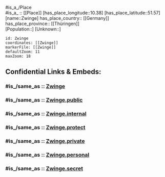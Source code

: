 ﻿---
confidential: public
isDeleted: false
location:
- 51.57
- 10.38
mapmarker: city
mapzoom:
- 7
- 12
SpocWebEntityId: 35863
tags:
- geo/City
type: City
---

#is_a_/Place  
#is_a_ :: [[Place]] 
[has_place_longitude::10.38] 
[has_place_latitude::51.57] 
[name::Zwinge] 
has_place_country:: [[Germany]]  
has_place_province:: [[Thüringen]]  
[Population::] 
[Unknown::] 


```leaflet
id: Zwinge
coordinates: [[Zwinge]] 
markerFile: [[Zwinge]] 
defaultZoom: 11 
maxZoom: 18
```


## Confidential Links & Embeds: 

### #is_/same_as :: [Zwinge](/_Standards/Earth/Continent/Europe/Europe~Central/Germany/Germany~East/Thüringen/counties~TH/Eichsfeld/cities~Eichsfeld/Sonnenstein/City/Zwinge.md) 

### #is_/same_as :: [Zwinge.public](/_public/Earth/Continent/Europe/Europe~Central/Germany/Germany~East/Thüringen/counties~TH/Eichsfeld/cities~Eichsfeld/Sonnenstein/City/Zwinge.public.md) 

### #is_/same_as :: [Zwinge.internal](/_internal/Earth/Continent/Europe/Europe~Central/Germany/Germany~East/Thüringen/counties~TH/Eichsfeld/cities~Eichsfeld/Sonnenstein/City/Zwinge.internal.md) 

### #is_/same_as :: [Zwinge.protect](/_protect/Earth/Continent/Europe/Europe~Central/Germany/Germany~East/Thüringen/counties~TH/Eichsfeld/cities~Eichsfeld/Sonnenstein/City/Zwinge.protect.md) 

### #is_/same_as :: [Zwinge.private](/_private/Earth/Continent/Europe/Europe~Central/Germany/Germany~East/Thüringen/counties~TH/Eichsfeld/cities~Eichsfeld/Sonnenstein/City/Zwinge.private.md) 

### #is_/same_as :: [Zwinge.personal](/_personal/Earth/Continent/Europe/Europe~Central/Germany/Germany~East/Thüringen/counties~TH/Eichsfeld/cities~Eichsfeld/Sonnenstein/City/Zwinge.personal.md) 

### #is_/same_as :: [Zwinge.secret](/_secret/Earth/Continent/Europe/Europe~Central/Germany/Germany~East/Thüringen/counties~TH/Eichsfeld/cities~Eichsfeld/Sonnenstein/City/Zwinge.secret.md)

